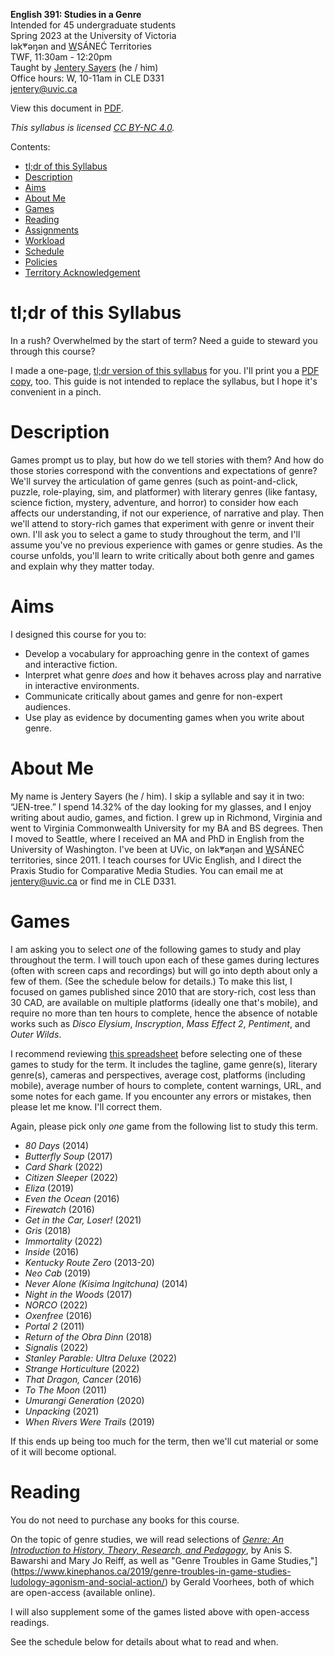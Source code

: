 **English 391: Studies in a Genre**     
Intended for 45 undergraduate students     
Spring 2023 at the University of Victoria  
lək̓ʷəŋən and <u>W</u>SÁNEĆ Territories  
TWF, 11:30am - 12:20pm    
Taught by [Jentery Sayers](https://jntry.work/) (he / him)      
Office hours: W, 10-11am in CLE D331    
[jentery@uvic.ca](mailto:jentery@uvic.ca)

View this document in [PDF](engl391Syllabus2023Sayers.pdf). 

*This syllabus is licensed [CC BY-NC 4.0](https://creativecommons.org/licenses/by-nc/4.0/).*

Contents: 

* [tl;dr of this Syllabus](#tldr-of-this-syllabus)
* [Description](#description)             
* [Aims](#aims)    
* [About Me](#about-me)  
* [Games](#games) 
* [Reading](#reading)
* [Assignments](#assignments) 
* [Workload](#workload)   
* [Schedule](#schedule)   
* [Policies](#policies) 
* [Territory Acknowledgement](#territory-acknowledgement)   

# tl;dr of this Syllabus

In a rush? Overwhelmed by the start of term? Need a guide to steward you through this course?

I made a one-page, [tl;dr version of this syllabus](guide.html) for you. I'll print you a [PDF copy](guide.pdf), too. This guide is not intended to replace the syllabus, but I hope it's convenient in a pinch. 

# Description 

Games prompt us to play, but how do we tell stories with them? And how do those stories correspond with the conventions and expectations of genre? We'll survey the articulation of game genres (such as point-and-click, puzzle, role-playing, sim, and platformer) with literary genres (like fantasy, science fiction, mystery, adventure, and horror) to consider how each affects our understanding, if not our experience, of narrative and play. Then we'll attend to story-rich games that experiment with genre or invent their own. I'll ask you to select a game to study throughout the term, and I'll assume you've no previous experience with games or genre studies. As the course unfolds, you'll learn to write critically about both genre and games and explain why they matter today.  

# Aims 

I designed this course for you to:

* Develop a vocabulary for approaching genre in the context of games and interactive fiction. 
* Interpret what genre *does* and how it behaves across play and narrative in interactive environments. 
* Communicate critically about games and genre for non-expert audiences. 
* Use play as evidence by documenting games when you write about genre.  

# About Me 

My name is Jentery Sayers (he / him). I skip a syllable and say it in two: “JEN-tree.” I spend 14.32% of the day looking for my glasses, and I enjoy writing about audio, games, and fiction. I grew up in Richmond, Virginia and went to Virginia Commonwealth University for my BA and BS degrees. Then I moved to Seattle, where I received an MA and PhD in English from the University of Washington. I've been at UVic, on lək̓ʷəŋən and <u>W</u>SÁNEĆ territories, since 2011. I teach courses for UVic English, and I direct the Praxis Studio for Comparative Media Studies. You can email me at [jentery@uvic.ca](mailto:jentery@uvic.ca) or find me in CLE D331. 

# Games

I am asking you to select *one* of the following games to study and play throughout the term. I will touch upon each of these games during lectures (often with screen caps and recordings) but will go into depth about only a few of them. (See the schedule below for details.) To make this list, I focused on games published since 2010 that are story-rich, cost less than 30 CAD, are available on multiple platforms (ideally one that's mobile), and require no more than ten hours to complete, hence the absence of notable works such as *Disco Elysium*, *Inscryption*, *Mass Effect 2*, *Pentiment*, and *Outer Wilds*.

I recommend reviewing [this spreadsheet](https://docs.google.com/spreadsheets/d/1C6maql6wsx51M6B5YLhgS8cDdqwJXTajUE8Kv5McgLw/edit#gid=0) before selecting one of these games to study for the term. It includes the tagline, game genre(s), literary genre(s), cameras and perspectives, average cost, platforms (including mobile), average number of hours to complete, content warnings, URL, and some notes for each game. If you encounter any errors or mistakes, then please let me know. I'll correct them. 

Again, please pick only *one* game from the following list to study this term.

* *80 Days* (2014)
* *Butterfly Soup* (2017)
* *Card Shark* (2022)
* *Citizen Sleeper* (2022)
* *Eliza* (2019)
* *Even the Ocean* (2016) 
* *Firewatch* (2016)
* *Get in the Car, Loser!* (2021) 
* *Gris* (2018)
* *Immortality* (2022) 
* *Inside* (2016)
* *Kentucky Route Zero* (2013-20)
* *Neo Cab* (2019)
* *Never Alone (Kisima Ingitchuna)* (2014)
* *Night in the Woods* (2017) 
* *NORCO* (2022)
* *Oxenfree* (2016)
* *Portal 2* (2011)
* *Return of the Obra Dinn* (2018)
* *Signalis* (2022)
* *Stanley Parable: Ultra Deluxe* (2022) 
* *Strange Horticulture* (2022)
* *That Dragon, Cancer* (2016)
* *To The Moon* (2011) 
* *Umurangi Generation* (2020)
* *Unpacking* (2021) 
* *When Rivers Were Trails* (2019)

If this ends up being too much for the term, then we'll cut material or some of it will become optional. 

# Reading

You do not need to purchase any books for this course. 

On the topic of genre studies, we will read selections of [*Genre: An Introduction to History, Theory, Research, and Pedagogy*](https://wac.colostate.edu/books/referenceguides/bawarshi-reiff/), by Anis S. Bawarshi and Mary Jo Reiff, as well as "Genre Troubles in Game Studies,"](https://www.kinephanos.ca/2019/genre-troubles-in-game-studies-ludology-agonism-and-social-action/) by Gerald Voorhees, both of which are open-access (available online).

I will also supplement some of the games listed above with open-access readings. 

See the schedule below for details about what to read and when. 
